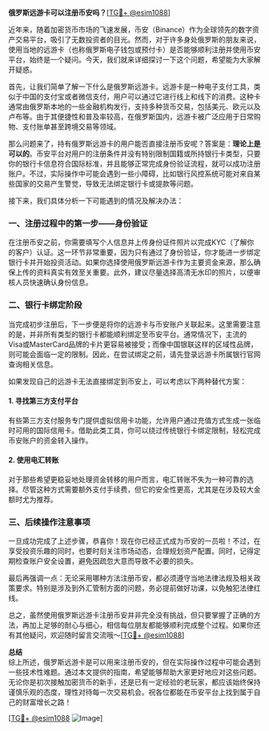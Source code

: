 **俄罗斯远游卡可以注册币安吗？**[[TG💪+ @esim1088](https://t.me/s/esim1088)]

近年来，随着加密货币市场的飞速发展，币安（Binance）作为全球领先的数字资产交易平台，吸引了无数投资者的目光。然而，对于许多身处俄罗斯的朋友来说，使用当地的远游卡（也称俄罗斯电子钱包或预付卡）是否能够顺利注册并使用币安平台，始终是一个疑问。今天，我们就来详细探讨一下这个问题，希望能为大家解开疑惑。

首先，让我们简单了解一下什么是俄罗斯远游卡。远游卡是一种电子支付工具，类似于中国的支付宝或者微信支付，用户可以通过它进行线上和线下的消费。这种卡通常由俄罗斯本地的一些金融机构发行，支持多种货币交易，包括美元、欧元以及卢布等。由于其便捷性和普及率较高，在俄罗斯国内，远游卡被广泛应用于日常购物、支付账单甚至跨境交易等领域。

那么问题来了，持有俄罗斯远游卡的用户能否直接注册币安呢？答案是：**理论上是可以的**。币安平台对用户的注册条件并没有特别限制国籍或所持银行卡类型，只要你的银行卡信息符合国际标准，并且能够正常完成身份验证流程，就可以成功注册账户。不过，实际操作中可能会遇到一些小障碍，比如银行风控系统可能对来自某些国家的交易产生警觉，导致无法绑定银行卡或提款等问题。

接下来，我们具体分析一下可能遇到的情况及解决办法：

### 一、注册过程中的第一步——身份验证

在注册币安之前，你需要填写个人信息并上传身份证件照片以完成KYC（了解你的客户）认证。这一环节非常重要，因为只有通过了身份验证，你才能进一步绑定银行卡并开始投资活动。如果你选择使用俄罗斯远游卡作为主要资金来源，那么确保上传的资料真实有效至关重要。此外，建议尽量选择高清无水印的照片，以便审核人员快速确认身份信息。

### 二、银行卡绑定阶段

当完成初步注册后，下一步便是将你的远游卡与币安账户关联起来。这里需要注意的是，并非所有类型的银行卡都能顺利绑定至币安平台。通常情况下，主流的Visa或MasterCard品牌的卡片更容易被接受；而像中国银联这样的区域性品牌，则可能会面临一定的限制。因此，在尝试绑定之前，请先登录远游卡所属银行官网查询相关信息。

如果发现自己的远游卡无法直接绑定到币安上，可以考虑以下两种替代方案：

#### 1. 寻找第三方支付平台
有些第三方支付服务专门提供虚拟信用卡功能，允许用户通过充值方式生成一张临时可用的国际信用卡。借助此类工具，你可以绕过传统银行卡绑定限制，轻松完成币安账户的资金转入操作。

#### 2. 使用电汇转账
对于那些希望更稳妥地处理资金转移的用户而言，电汇转账不失为一种可靠的选择。尽管这种方式需要额外支付手续费，但它的安全性更高，尤其是在涉及较大金额时尤为推荐。

### 三、后续操作注意事项

一旦成功完成了上述步骤，恭喜你！现在你已经正式成为币安的一员啦！不过，在享受投资乐趣的同时，也要时刻关注市场动态，合理规划资产配置。同时，记得定期检查账户安全设置，避免因疏忽大意而导致不必要的损失。

最后再强调一点：无论采用哪种方法注册币安，都必须遵守当地法律法规及相关政策要求。特别是涉及到外汇管制方面的问题，务必提前做好功课，以免触犯法律红线。

总之，虽然使用俄罗斯远游卡注册币安并非完全没有挑战，但只要掌握了正确的方法，再加上足够的耐心与细心，相信每位朋友都能够顺利完成整个过程。如果你还有其他疑问，欢迎随时留言交流哦～[[TG💪+ @esim1088](https://t.me/s/esim1088)]

**总结**  
综上所述，俄罗斯远游卡是可以用来注册币安的，但在实际操作过程中可能会遇到一些技术性难题。通过本文提供的指南，希望能够帮助大家更好地应对这些问题。无论你是初次接触加密货币的新手，还是已有一定经验的老玩家，都应该始终保持谨慎乐观的态度，理性对待每一次交易机会。祝各位都能在币安平台上找到属于自己的财富增长之路！

[[TG💪+ @esim1088](https://t.me/s/esim1088) ![Image](https://i.postimg.cc/4NQfJmqS/Snipaste-2025-05-13-00-14-12.png)]